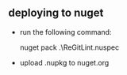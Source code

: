 ## deploying to nuget

* run the following command:
    
	nuget pack .\ReGitLint.nuspec

* upload .nupkg to nuget.org

